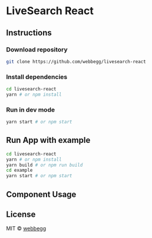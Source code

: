 # LiveSearch React

## Instructions

### Download repository

```bash
git clone https://github.com/webbegg/livesearch-react
```

### Install dependencies

```bash
cd livesearch-react
yarn # or npm install
```

### Run in dev mode

```bash
yarn start # or npm start
```

## Run App with example

```bash
cd livesearch-react
yarn # or npm install
yarn build # or npm run build
cd example
yarn start # or npm start
```

## Component Usage

## License

MIT © [webbegg](https://github.com/webbegg)
